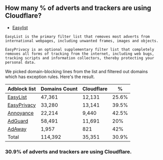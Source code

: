 ## How many % of adverts and trackers are using Cloudflare?


- [Easylist](https://web.archive.org/web/20210516110248/https://easylist.to/)
```
EasyList is the primary filter list that removes most adverts from international webpages, including unwanted frames, images and objects.

EasyPrivacy is an optional supplementary filter list that completely removes all forms of tracking from the internet, including web bugs, tracking scripts and information collectors, thereby protecting your personal data.
```


We picked domain-blocking lines from the list and filtered out domains which has exception rules.
Here's the result.


| Adblock list | Domains Count | Cloudflare | % |
| --- | --- | --- | --- |
| [EasyList](https://easylist.to/easylist/easylist.txt) | 47,361 | 12,131 | 25.6% |
| [EasyPrivacy](https://easylist.to/easylist/easyprivacy.txt) | 33,280 | 13,141 | 39.5% |
| [Annoyance](https://secure.fanboy.co.nz/fanboy-annoyance.txt) | 22,214 | 9,440 | 42.5% |
| [AdGuard](https://adguardteam.github.io/AdGuardSDNSFilter/Filters/filter.txt) | 58,491 | 11,691 | 20% |
| [AdAway](https://raw.githubusercontent.com/AdAway/adaway.github.io/master/hosts.txt) | 1,957 | 821 | 42% |
| Total | 114,392 | 35,351 | 30.9% |


### 30.9% of adverts and trackers are using Cloudflare.